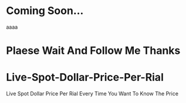 # Coming Soon...

aaaa


# Plaese Wait And Follow Me Thanks

# Live-Spot-Dollar-Price-Per-Rial
Live Spot  Dollar Price Per Rial Every Time You Want To Know The Price
